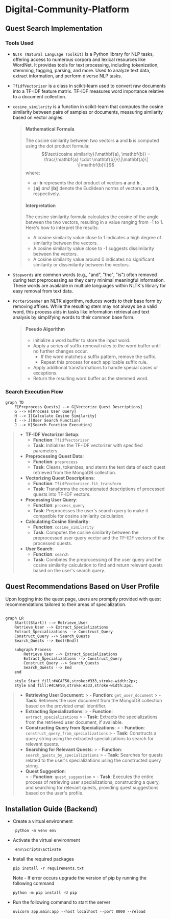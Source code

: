# Digital-Community-Platform

## Quest Search Implementation

### Tools Used

-  ```NLTK (Natural Language Toolkit)```  is a Python library for NLP tasks, offering access to numerous corpora and lexical resources like WordNet. It provides tools for text processing, including tokenization, stemming, tagging, parsing, and more. Used to analyze text data, extract information, and perform diverse NLP tasks.

-  ```TfidfVectorizer``` is a class in scikit-learn used to convert raw documents into a TF-IDF feature matrix. TF-IDF measures word importance relative to a document collection.

-  ```cosine_similarity``` is a function in scikit-learn that computes the cosine similarity between pairs of samples or documents, measuring similarity based on vector angles.


    > #### Mathematical Formula
    > The cosine similarity between two vectors $\mathbf{a}$ and $\mathbf{b}$ is computed using the dot product formula:
    > $$\text{cosine similarity}(\mathbf{a}, \mathbf{b}) = \frac{\mathbf{a} \cdot \mathbf{b}}{\|\mathbf{a}\| \|\mathbf{b}\|}$$ 
    >   where:
    >   - ${\mathbf{a} \cdot \mathbf{b}}$ represents the dot product of vectors $\mathbf{a}$  and $\mathbf{b}$ ,
    >   - ${\|\mathbf{a}\| \ and \ \|\mathbf{b}\|}$ denote the Euclidean norms of vectors $\mathbf{a}$ and $\mathbf{b}$, respectively.
    > #### Interpretation
    > The cosine similarity formula calculates the cosine of the angle between the two vectors, resulting in a value ranging from -1 to 1. Here's how to interpret the results:
    >- A cosine similarity value close to 1 indicates a high degree of similarity between the vectors.
    >- A cosine similarity value close to -1 suggests dissimilarity between the vectors.
    >- A cosine similarity value around 0 indicates no significant similarity or dissimilarity between the vectors.

-  ```Stopwords``` are common words (e.g., "and", "the", "is") often removed during text preprocessing as they carry minimal meaningful information. These words are available in multiple languages within NLTK's library for easy removal from text data.

-  ```PorterStemmer``` an NLTK algorithm, reduces words to their base form by removing affixes. While the resulting stem may not always be a valid word, this process aids in tasks like information retrieval and text analysis by simplifying words to their common base form.
    > #### Pseudo Algorithm
    >- Initialize a word buffer to store the input word.
    >- Apply a series of suffix removal rules to the word buffer until no further changes occur.
     >   - If the word matches a suffix pattern, remove the suffix.
     >   - Repeat this process for each applicable suffix rule.
    >- Apply additional transformations to handle special cases or exceptions.
    >- Return the resulting word buffer as the stemmed word.

### Search Execution Flow

```mermaid
graph TD
    F[Preprocess Quests] --> G[Vectorize Quest Descriptions]
    G --> H[Process User Query]
    H --> I[Calculate Cosine Similarity]
    I --> J[User Search Function]
    J --> K[Search Function Execution]
```

>- **TF-IDF Vectorizer Setup**:
   >    - ****Function****: `TfidfVectorizer`
   >    - ****Task****: Initializes the TF-IDF vectorizer with specified parameters.
>- **Preprocessing Quest Data**:
   >    - ****Function****: `preprocess`
   >    - ****Task****: Cleans, tokenizes, and stems the text data of each quest retrieved from the MongoDB collection.
>- **Vectorizing Quest Descriptions**:
   >    - ****Function****: `TfidfVectorizer.fit_transform`
   >    - ****Task****: Transforms the concatenated descriptions of processed quests into TF-IDF vectors.
>- **Processing User Query**:
   >    - ****Function****: `process_query`
   >    - ****Task****: Preprocesses the user's search query to make it compatible for cosine similarity calculation.
>- **Calculating Cosine Similarity**:
   >    - ****Function****: `cosine_similarity`
   >    - ****Task****: Computes the cosine similarity between the preprocessed user query vector and the TF-IDF vectors of the processed quests.
>- **User Search**:
   >    - ****Function****: `search`
   >    - ****Task****: Combines the preprocessing of the user query and the cosine similarity calculation to find and return relevant quests based on the user's search query.


## Quest Recommendations Based on User Profile

Upon logging into the quest page, users are promptly provided with quest recommendations tailored to their areas of specialization.

```mermaid

graph LR
    Start((Start)) --> Retrieve_User
    Retrieve_User --> Extract_Specializations
    Extract_Specializations --> Construct_Query
    Construct_Query --> Search_Quests
    Search_Quests --> End((End))

    subgraph Process
        Retrieve_User --> Extract_Specializations
        Extract_Specializations --> Construct_Query
        Construct_Query --> Search_Quests
        Search_Quests --> End
    end

    style Start fill:#4CAF50,stroke:#333,stroke-width:2px;
    style End fill:#4CAF50,stroke:#333,stroke-width:2px;

```
>- **Retrieving User Document**:
    >   - ****Function****: `get_user_document`
    >   - ****Task****: Retrieves the user document from the MongoDB collection based on the provided email identifier.
>- **Extracting Specializations**:
    >   - ****Function****: `extract_specializations`
    >   - ****Task****: Extracts the specializations from the retrieved user document, if available.
>- **Constructing Query from Specializations**:
    >   - ****Function****: `construct_query_from_specializations`
    >   - ****Task****: Constructs a query string using the extracted specializations to search for relevant quests.
>- **Searching for Relevant Quests**:
    >   - ****Function****: `search_quests_by_specializations`
    >   - ****Task****: Searches for quests related to the user's specializations using the constructed query string.
>- **Quest Suggestion**:    
    >   - ****Function****: `quest_suggestion`
    >   - ****Task****: Executes the entire process of retrieving user specializations, constructing a query, and searching for relevant quests, providing quest suggestions based on the user's profile.

## Installation Guide (Backend)

- Create a virtual environment

    ```
     python -m venv env 
     ```

- Activate the virtual environment

    ```
     env\Scripts\activate 
     ```

- Install the required packages

    ``` 
    pip install -r requirements.txt 
    ```

    Note - If error occurs upgrade the version of pip by running the following command

    ``` 
    python -m pip install -U pip 
    ```

- Run the following command to start the server

    ``` 
    uvicorn app.main:app --host localhost --port 8000 --reload
     ```

